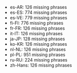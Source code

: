 - es-AR: 126 missing phrases
- es-ES: 774 missing phrases
- es-VE: 779 missing phrases
- fi-FI: 776 missing phrases
- fr-FR: 126 missing phrases
- it-IT: 126 missing phrases
- ja-JP: 128 missing phrases
- ko-KR: 126 missing phrases
- nl-NL: 126 missing phrases
- pl-PL: 951 missing phrases
- ru-RU: 224 missing phrases
- zh-Hans: 126 missing phrases
